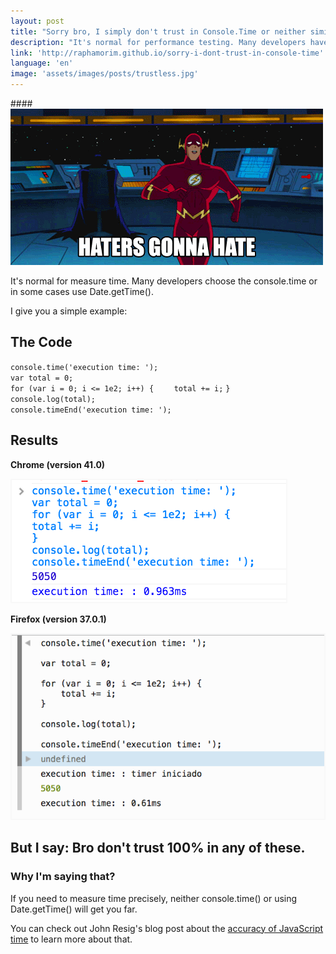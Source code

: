 ```yaml
---
layout: post
title: "Sorry bro, I simply don't trust in Console.Time or neither similar."
description: "It's normal for performance testing. Many developers have chosen to use the console.time or in some cases attest to the process speed using setInterval"
link: 'http://raphamorim.github.io/sorry-i-dont-trust-in-console-time'
language: 'en'
image: 'assets/images/posts/trustless.jpg'
---
```


####<img src="/assets/images/posts/trustless-flash.gif" alt="Trustless" />

It's normal for measure time. Many developers choose the console.time or in some cases use Date.getTime(). 

<!-- more -->

I give you a simple example:

## The Code

<div class="code">
<code>console.time('execution time: ');</code>
<br>
<code>var total = 0;</code>
<br>
<code>for (var i = 0; i <= 1e2; i++) {</code>
<code>&nbsp;&nbsp;&nbsp;&nbsp;total += i;</code>
<code>}</code>
<br>
<code>console.log(total);</code>
<br>
<code>console.timeEnd('execution time: ');</code>
</div>

## Results

**Chrome (version 41.0)**

<img style="max-width: 500px; border: 2px solid #f8f8f8;" src="/assets/images/posts/accuracy-time/chrome.jpg"/>

**Firefox (version 37.0.1)**

<img style="max-width: 500px; border: 2px solid #f8f8f8;" src="/assets/images/posts/accuracy-time/firefox.jpg"/>

## But I say: Bro don't trust 100% in any of these.

### Why I'm saying that?

If you need to measure time precisely, neither console.time() or using Date.getTime() will get you far. 

You can check out John Resig's blog post about the [accuracy of JavaScript time](http://ejohn.org/blog/accuracy-of-javascript-time/) to learn more about that.

